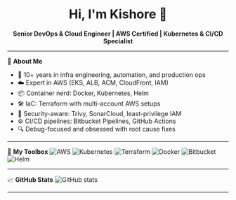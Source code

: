 <h1 align="center">Hi, I'm Kishore 👋</h1>

<p align="center">
  <b>Senior DevOps & Cloud Engineer | AWS Certified | Kubernetes & CI/CD Specialist</b>
</p>

---

🚀 **About Me**
- 🔧 10+ years in infra engineering, automation, and production ops  
- ☁️ Expert in AWS (EKS, ALB, ACM, CloudFront, IAM)  
- 📦 Container nerd: Docker, Kubernetes, Helm  
- 🛠️ IaC: Terraform with multi-account AWS setups  
- 🔐 Security-aware: Trivy, SonarCloud, least-privilege IAM  
- ⚙️ CI/CD pipelines: Bitbucket Pipelines, GitHub Actions  
- 🔍 Debug-focused and obsessed with root cause fixes

---

🧰 **My Toolbox**
![AWS](https://img.shields.io/badge/AWS-%23FF9900.svg?style=flat&logo=amazon-aws&logoColor=white)
![Kubernetes](https://img.shields.io/badge/Kubernetes-%23326CE5.svg?style=flat&logo=kubernetes&logoColor=white)
![Terraform](https://img.shields.io/badge/Terraform-%235835CC.svg?style=flat&logo=terraform&logoColor=white)
![Docker](https://img.shields.io/badge/Docker-%232496ED.svg?style=flat&logo=docker&logoColor=white)
![Bitbucket](https://img.shields.io/badge/Bitbucket-%230047B3.svg?style=flat&logo=bitbucket&logoColor=white)
![Helm](https://img.shields.io/badge/Helm-0F1689?style=flat&logo=helm&logoColor=white)

---

📈 **GitHub Stats**
![GitHub stats](https://github-readme-stats.vercel.app/api?username=kishoredr&show_icons=true&theme=github_dark)

---
<!---
kishoredr/kishoredr is a ✨ special ✨ repository because its `README.md` (this file) appears on your GitHub profile.
You can click the Preview link to take a look at your changes.
--->
